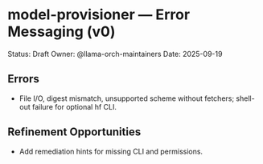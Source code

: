 # model-provisioner — Error Messaging (v0)

Status: Draft
Owner: @llama-orch-maintainers
Date: 2025-09-19

## Errors

- File I/O, digest mismatch, unsupported scheme without fetchers; shell-out failure for optional hf CLI.

## Refinement Opportunities

- Add remediation hints for missing CLI and permissions.
